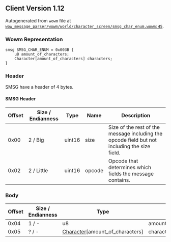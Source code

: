 ## Client Version 1.12

Autogenerated from `wowm` file at [`wow_message_parser/wowm/world/character_screen/smsg_char_enum.wowm:45`](https://github.com/gtker/wow_messages/tree/main/wow_message_parser/wowm/world/character_screen/smsg_char_enum.wowm#L45).

### Wowm Representation
```rust,ignore
smsg SMSG_CHAR_ENUM = 0x003B {
    u8 amount_of_characters;
    Character[amount_of_characters] characters;
}
```
### Header
SMSG have a header of 4 bytes.

#### SMSG Header
| Offset | Size / Endianness | Type   | Name   | Description |
| ------ | ----------------- | ------ | ------ | ----------- |
| 0x00   | 2 / Big           | uint16 | size   | Size of the rest of the message including the opcode field but not including the size field.|
| 0x02   | 2 / Little        | uint16 | opcode | Opcode that determines which fields the message contains.|
### Body
| Offset | Size / Endianness | Type | Name | Description |
| ------ | ----------------- | ---- | ---- | ----------- |
| 0x04 | 1 / - | u8 | amount_of_characters |  |
| 0x05 | ? / - | [Character](character.md)[amount_of_characters] | characters |  |
